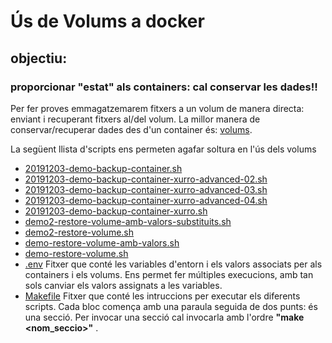 # Ús de Volums a docker 

## objectiu: 
### proporcionar "estat" als containers: cal conservar les dades!!
Per fer proves emmagatzemarem fitxers a un volum de manera directa: enviant i recuperant fitxers al/del volum.
La millor manera de conservar/recuperar dades des d'un container és: [volums](https://docs.docker.com/storage/volumes/).


La següent llista d'scripts ens permeten agafar soltura en l'ús dels volums

- [20191203-demo-backup-container.sh](./20191203-demo-backup-container.sh)
- [20191203-demo-backup-container-xurro-advanced-02.sh](./20191203-demo-backup-container-xurro-advanced-02.sh)
- [20191203-demo-backup-container-xurro-advanced-03.sh](./20191203-demo-backup-container-xurro-advanced-03.sh)
- [20191203-demo-backup-container-xurro-advanced-04.sh](./20191203-demo-backup-container-xurro-advanced-04.sh)
- [20191203-demo-backup-container-xurro.sh](./20191203-demo-backup-container-xurro.sh)
- [demo2-restore-volume-amb-valors-substituits.sh](./demo2-restore-volume-amb-valors-substituits.sh)
- [demo2-restore-volume.sh](./demo2-restore-volume.sh)
- [demo-restore-volume-amb-valors.sh](./demo-restore-volume-amb-valors.sh)
- [demo-restore-volume.sh](./demo-restore-volume.sh)
- [.env](./.env)
Fitxer que conté les variables d'entorn i els valors associats per als containers i els volums. Ens permet fer múltiples execucions, amb tan sols canviar els valors assignats a les variables. 
- [Makefile](./Makefile)
Fitxer que conté les intruccions per executar els diferents scripts. Cada bloc comença amb una paraula seguida de dos punts: és una secció. Per invocar una secció cal invocarla amb l'ordre **"make <nom_seccio>"** .
